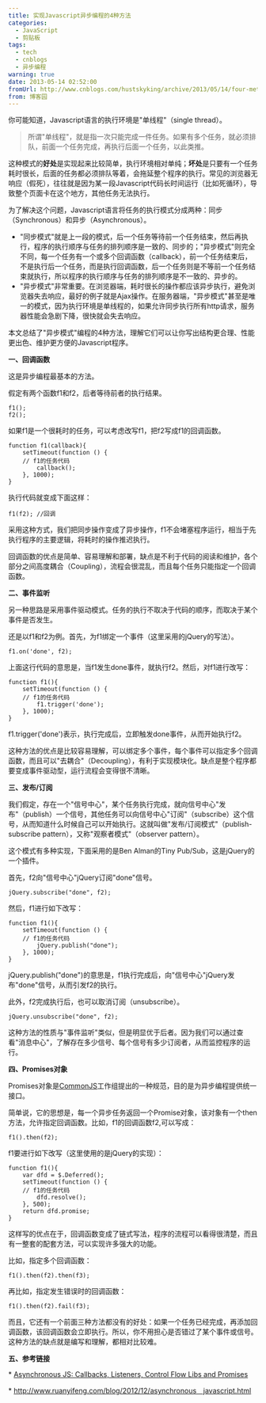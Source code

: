 ```yaml
---
title: 实现Javascript异步编程的4种方法
categories:
  - JavaScript
  - 剪贴板
tags:
  - tech
  - cnblogs
  - 异步编程
warning: true
date: 2013-05-14 02:52:00
fromUrl: http://www.cnblogs.com/hustskyking/archive/2013/05/14/four-method-to-Asynchronous.html
from: 博客园
---
```



<p><span>你可能知道，Javascript语言的执行环境是<span>"单线程"</span>（single thread）。</span></p>
<blockquote>
<p>所谓"单线程"，就是指一次只能完成一件任务。如果有多个任务，就必须排队，前面一个任务完成，再执行后面一个任务，以此类推。</p>
</blockquote>
<p><span>这种模式的<strong><span>好处</span></strong>是实现起来比较简单，执行环境相对单纯；<strong><span>坏处</span></strong>是只要有一个任务耗时很长，后面的任务都必须排队等着，会拖延整个程序的执行。常见的浏览器无响应（假死），往往就是因为某一段Javascript代码长时间运行（比如死循环），导致整个页面卡在这个地方，其他任务无法执行。</span></p>


<p><span>为了解决这个问题，<span>Javascript语言将任务的执行模式分成两种：同步（Synchronous）和异步（Asynchronous）</span>。</span></p>
<ul>
<li><span>"同步模式"就是上一段的模式，后一个任务等待前一个任务结束，然后再执行，程序的执行顺序与任务的排列顺序是一致的、同步的；"异步模式"则完全不同，每一个任务有一个或多个回调函数（callback），前一个任务结束后，不是执行后一个任务，而是执行回调函数，后一个任务则是不等前一个任务结束就执行，所以程序的执行顺序与任务的排列顺序是不一致的、异步的。</span></li>
<li><span>"异步模式"非常重要。在浏览器端，耗时很长的操作都应该异步执行，避免浏览器失去响应，最好的例子就是Ajax操作。在服务器端，"异步模式"甚至是唯一的模式，因为执行环境是单线程的，如果允许同步执行所有http请求，服务器性能会急剧下降，很快就会失去响应。</span></li>
</ul>
<p><span>本文总结了"异步模式"编程的4种方法，理解它们可以让你写出结构更合理、性能更出色、维护更方便的Javascript程序。</span></p>


<p><strong><span>一、回调函数</span></strong></p>
<p><span>这是异步编程最基本的方法。</span></p>
<p><span>假定有两个函数f1和f2，后者等待前者的执行结果。</span></p>

```
f1();
f2();

```

<p><span>如果f1是一个很耗时的任务，可以考虑改写f1，把f2写成f1的回调函数。</span></p>

```
function f1(callback){
    setTimeout(function () {
    // f1的任务代码
        callback();
    }, 1000);
}

```

<p><span>执行代码就变成下面这样：</span></p>

```
f1(f2); //回调

```

<p><span>采用这种方式，我们把同步操作变成了异步操作，f1不会堵塞程序运行，相当于先执行程序的主要逻辑，将耗时的操作推迟执行。</span></p>
<p><span>回调函数的优点是简单、容易理解和部署，缺点是不利于代码的阅读和维护，各个部分之间高度耦合（Coupling），流程会很混乱，而且每个任务只能指定一个回调函数。</span></p>


<p><strong><span>二、事件监听</span></strong></p>
<p><span>另一种思路是采用事件驱动模式。任务的执行不取决于代码的顺序，而取决于某个事件是否发生。</span></p>
<p><span>还是以f1和f2为例。首先，为f1绑定一个事件（这里采用的jQuery的写法）。</span></p>

```
f1.on('done', f2);

```

<p><span>上面这行代码的意思是，当f1发生done事件，就执行f2。然后，对f1进行改写：</span></p>

```
function f1(){
    setTimeout(function () {
    // f1的任务代码
        f1.trigger('done');
    }, 1000);
}

```

<p><span>f1.trigger('done')表示，执行完成后，立即触发done事件，从而开始执行f2。</span></p>
<p><span>这种方法的优点是比较容易理解，可以绑定多个事件，每个事件可以指定多个回调函数，而且可以"去耦合"（Decoupling），有利于实现模块化。缺点是整个程序都要变成事件驱动型，运行流程会变得很不清晰。</span></p>


<p><strong><span>三、发布/订阅</span></strong></p>
<p><span>我们假定，存在一个"信号中心"，某个任务执行完成，就向信号中心"发布"（publish）一个信号，其他任务可以向信号中心"订阅"（subscribe）这个信号，从而知道什么时候自己可以开始执行。这就叫做"发布/订阅模式"（publish-subscribe pattern），又称"观察者模式"（observer pattern）。</span></p>
<p><span>这个模式有多种实现，下面采用的是Ben Alman的Tiny Pub/Sub，这是jQuery的一个插件。</span></p>
<p><span>首先，f2向"信号中心"jQuery订阅"done"信号。</span></p>

```
jQuery.subscribe("done", f2);

```

<p><span>然后，f1进行如下改写：</span></p>

```
function f1(){
    setTimeout(function () {
    // f1的任务代码
        jQuery.publish("done");
    }, 1000);
}

```

<p><span>jQuery.publish("done")的意思是，f1执行完成后，向"信号中心"jQuery发布"done"信号，从而引发f2的执行。</span></p>
<p><span>此外，f2完成执行后，也可以取消订阅（unsubscribe）。</span></p>

```
jQuery.unsubscribe("done", f2);

```

<p><span>这种方法的性质与"事件监听"类似，但是明显优于后者。因为我们可以通过查看"消息中心"，了解存在多少信号、每个信号有多少订阅者，从而监控程序的运行。</span></p>


<p><strong><span>四、Promises对象</span></strong></p>
<p>Promises对象是<a title="commonJS" href="http://en.wikipedia.org/wiki/CommonJS" target="_blank">CommonJS</a>工作组提出的一种规范，目的是为异步编程提供统一接口。</p>
<p><span>简单说，它的思想是，每一个异步任务返回一个Promise对象，该对象有一个then方法，允许指定回调函数。比如，f1的回调函数f2,可以写成：</span></p>

```
f1().then(f2);

```

<p><span>f1要进行如下改写（这里使用的是jQuery的实现）：</span></p>

```
function f1(){
    var dfd = $.Deferred();
    setTimeout(function () {
    // f1的任务代码
        dfd.resolve();
    }, 500);
    return dfd.promise;
}

```

<p><span>这样写的优点在于，回调函数变成了链式写法，程序的流程可以看得很清楚，而且有一整套的配套方法，可以实现许多强大的功能。</span></p>
<p><span>比如，指定多个回调函数：</span></p>

```
f1().then(f2).then(f3);

```

<p><span>再比如，指定发生错误时的回调函数：</span></p>

```
f1().then(f2).fail(f3);

```

<p><span>而且，它还有一个前面三种方法都没有的好处：<span>如果一个任务已经完成，再添加回调函数，该回调函数会立即执行。</span>所以，你不用担心是否错过了某个事件或信号。<span>这种方法的缺点就是编写和理解，都相对比较难。</span></span></p>


<p><strong><span>五、参考链接</span></strong></p>
<p><span><span>*&nbsp;<a href="http://sporto.github.com/blog/2012/12/09/callbacks-listeners-promises/" rel="nofollow">Asynchronous JS: Callbacks, Listeners, Control Flow Libs and Promises</a></span></span></p>
<p><span><span><span>*&nbsp;</span><a href="http://www.ruanyifeng.com/blog/2012/12/asynchronous%EF%BC%BFjavascript.html">http://www.ruanyifeng.com/blog/2012/12/asynchronous＿javascript.html</a></span></span></p>

